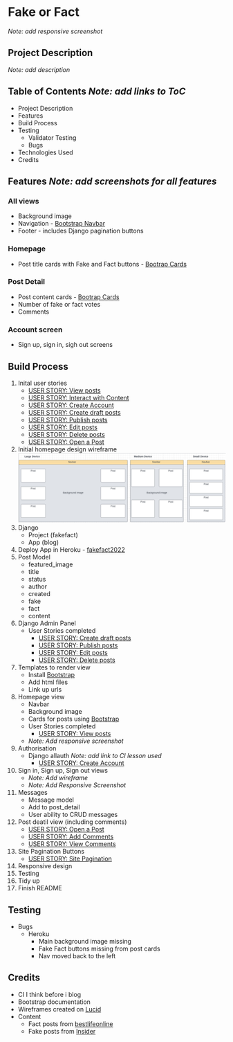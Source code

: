 # Fake or Fact
_Note: add responsive screenshot_

## Project Description
_Note: add description_

## Table of Contents _Note: add links to ToC_
-   Project Description
-   Features
-   Build Process
-   Testing
    -   Validator Testing
    -   Bugs
-   Technologies Used
-   Credits 

## Features _Note: add screenshots for all features_
### All views
-   Background image
-   Navigation - [Bootstrap Navbar](https://getbootstrap.com/docs/5.2/components/navbar/)
-   Footer - includes Django pagination buttons

### Homepage
-   Post title cards with Fake and Fact buttons - [Bootrap Cards](https://getbootstrap.com/docs/5.2/components/card/)


### Post Detail
-   Post content cards - [Bootrap Cards](https://getbootstrap.com/docs/5.2/components/card/)
-   Number of fake or fact votes
-   Comments

### Account screen
-   Sign up, sign in, sigh out screens


## Build Process
1. Inital user stories <!--Complete-->
    -   [USER STORY: View posts](https://github.com/AEMacBeath/fake-fact/issues/1)
    -   [USER STORY: Interact with Content](https://github.com/AEMacBeath/fake-fact/issues/2)
    -   [USER STORY: Create Account](https://github.com/AEMacBeath/fake-fact/issues/3)
    -   [USER STORY: Create draft posts](https://github.com/AEMacBeath/fake-fact/issues/4)
    -   [USER STORY: Publish posts](https://github.com/AEMacBeath/fake-fact/issues/5)
    -   [USER STORY: Edit posts](https://github.com/AEMacBeath/fake-fact/issues/6)
    -   [USER STORY: Delete posts](https://github.com/AEMacBeath/fake-fact/issues/7)
    -   [USER STORY: Open a Post](https://github.com/AEMacBeath/fake-fact/issues/8)
2. Initial homepage design wireframe
![initial_design_wireframes](readme_images/initial_design_wireframe.png)
3. Django <!--Complete-->
    -   Project (fakefact)
    -   App (blog)
5. Deploy App in Heroku - [fakefact2022](https://dashboard.heroku.com/apps/fakefact2022)<!--Complete-->
6. Post Model <!--Complete-->
    -   featured_image
    -   title
    -   status
    -   author
    -   created
    -   fake
    -   fact
    -   content
7. Django Admin Panel <!--Compelete-->
    -   User Stories completed
        -   [USER STORY: Create draft posts](https://github.com/AEMacBeath/fake-fact/issues/4)
        -   [USER STORY: Publish posts](https://github.com/AEMacBeath/fake-fact/issues/5)
        -   [USER STORY: Edit posts](https://github.com/AEMacBeath/fake-fact/issues/6)
        -   [USER STORY: Delete posts](https://github.com/AEMacBeath/fake-fact/issues/7)
8. Templates to render view <!--Compelete-->
    -   Install [Bootstrap](https://getbootstrap.com/docs/5.2/getting-started/introduction/)
    -   Add html files
    -   Link up urls
9. Homepage view <!--Compelete-->
    -   Navbar
    -   Background image
    -   Cards for posts using [Bootstrap](https://getbootstrap.com/docs/5.2/components/card/)
    -   User Stories completed
        -   [USER STORY: View posts](https://github.com/AEMacBeath/fake-fact/issues/1)
    -   _Note: Add responsive screenshot_
10. Authorisation <!--complete-->
    -   Django allauth _Note: add link to CI lesson used_
        -   [USER STORY: Create Account](https://github.com/AEMacBeath/fake-fact/issues/3)
11. Sign in, Sign up, Sign out views
    -   _Note: Add wireframe_
    -   _Note: Add Responsive Screenshot_
12. Messages <!--todo-->
    -   Message model
    -   Add to post_detail
    -   User ability to CRUD messages
13. Post deatil view (including comments) <!--todo-->
    -   [USER STORY: Open a Post](https://github.com/AEMacBeath/fake-fact/issues/8)
    -   [USER STORY: Add Comments](https://github.com/AEMacBeath/fake-fact/issues/9)
    -   [USER STORY: View Comments](https://github.com/AEMacBeath/fake-fact/issues/10)
14. Site Pagination Buttons
    -   [USER STORY: Site Pagination](https://github.com/AEMacBeath/fake-fact/issues/11)
15. Responsive design
00. Testing
00. Tidy up
00. Finish README


## Testing
-   Bugs
    -   Heroku
        -   Main background image missing
        -   Fake Fact buttons missing from post cards
        -   Nav moved back to the left




## Credits
-   CI I think before i blog 
-   Bootstrap documentation
-   Wireframes created on [Lucid](https://lucid.app/)
-   Content
    -   Fact posts from [bestlifeonline](https://bestlifeonline.com/common-myths/)
    -   Fake posts from [Insider](https://www.insider.com/true-facts-that-sound-fake-2017-8#the-guinness-book-of-world-records-was-created-to-settle-bar-arguments-4)